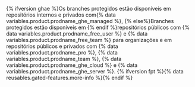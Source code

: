 {% ifversion ghae %}Os branches protegidos estão disponíveis em repositórios internos e privados com{% data variables.product.prodname_ghe_managed %}, {% else%}Branches protegidos estão disponíveis em {% endif %}repositórios públicos com {% data variables.product.prodname_free_user %} e {% data variables.product.prodname_free_team %} para organizações e em repositórios públicos e privados com {% data variables.product.prodname_pro %}, {% data variables.product.prodname_team %}, {% data variables.product.prodname_ghe_cloud %} e {% data variables.product.prodname_ghe_server %}. {% ifversion fpt %}{% data reusables.gated-features.more-info %}{% endif %}
